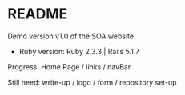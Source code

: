 # README

Demo version v1.0 of the SOA website. 
* Ruby version: Ruby 2.3.3 | Rails 5.1.7

Progress: Home Page / links / navBar 

Still need: write-up / logo / form / repository set-up
